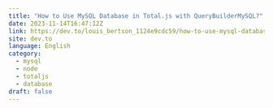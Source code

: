 ```yaml
---
title: "How to Use MySQL Database in Total.js with QueryBuilderMySQL?"
date: 2023-11-14T16:47:12Z
link: https://dev.to/louis_bertson_1124e9cdc59/how-to-use-mysql-database-in-totaljs-with-querybuildermysql-20jc?utm_medium=RSS&utm_source=news.12bit.vn
site: dev.to
language: English
category:
  - mysql
  - node
  - totaljs
  - database
draft: false
---
```

